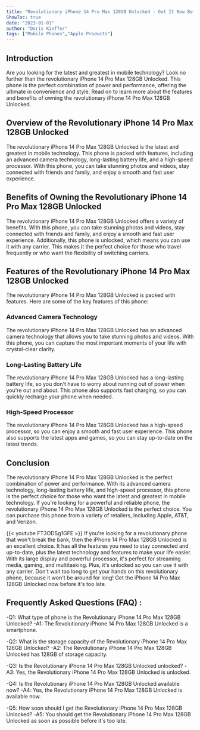 ```yaml
---
title: "Revolutionary iPhone 14 Pro Max 128GB Unlocked - Get It Now Before It's Too Late!"
ShowToc: true 
date: "2023-01-01"
author: "Doris Kieffer" 
tags: ["Mobile Phones","Apple Products"]
---
```

## Introduction
Are you looking for the latest and greatest in mobile technology? Look no further than the revolutionary iPhone 14 Pro Max 128GB Unlocked. This phone is the perfect combination of power and performance, offering the ultimate in convenience and style. Read on to learn more about the features and benefits of owning the revolutionary iPhone 14 Pro Max 128GB Unlocked.

## Overview of the Revolutionary iPhone 14 Pro Max 128GB Unlocked
The revolutionary iPhone 14 Pro Max 128GB Unlocked is the latest and greatest in mobile technology. This phone is packed with features, including an advanced camera technology, long-lasting battery life, and a high-speed processor. With this phone, you can take stunning photos and videos, stay connected with friends and family, and enjoy a smooth and fast user experience.

## Benefits of Owning the Revolutionary iPhone 14 Pro Max 128GB Unlocked
The revolutionary iPhone 14 Pro Max 128GB Unlocked offers a variety of benefits. With this phone, you can take stunning photos and videos, stay connected with friends and family, and enjoy a smooth and fast user experience. Additionally, this phone is unlocked, which means you can use it with any carrier. This makes it the perfect choice for those who travel frequently or who want the flexibility of switching carriers.

## Features of the Revolutionary iPhone 14 Pro Max 128GB Unlocked
The revolutionary iPhone 14 Pro Max 128GB Unlocked is packed with features. Here are some of the key features of this phone:

### Advanced Camera Technology
The revolutionary iPhone 14 Pro Max 128GB Unlocked has an advanced camera technology that allows you to take stunning photos and videos. With this phone, you can capture the most important moments of your life with crystal-clear clarity.

### Long-Lasting Battery Life
The revolutionary iPhone 14 Pro Max 128GB Unlocked has a long-lasting battery life, so you don't have to worry about running out of power when you're out and about. This phone also supports fast charging, so you can quickly recharge your phone when needed.

### High-Speed Processor
The revolutionary iPhone 14 Pro Max 128GB Unlocked has a high-speed processor, so you can enjoy a smooth and fast user experience. This phone also supports the latest apps and games, so you can stay up-to-date on the latest trends.

## Conclusion
The revolutionary iPhone 14 Pro Max 128GB Unlocked is the perfect combination of power and performance. With its advanced camera technology, long-lasting battery life, and high-speed processor, this phone is the perfect choice for those who want the latest and greatest in mobile technology. If you're looking for a powerful and reliable phone, the revolutionary iPhone 14 Pro Max 128GB Unlocked is the perfect choice. You can purchase this phone from a variety of retailers, including Apple, AT&T, and Verizon.

{{< youtube FT3ODSg1GFE >}} 
If you're looking for a revolutionary phone that won't break the bank, then the iPhone 14 Pro Max 128GB Unlocked is an excellent choice. It has all the features you need to stay connected and up-to-date, plus the latest technology and features to make your life easier. With its large display and powerful processor, it's perfect for streaming media, gaming, and multitasking. Plus, it's unlocked so you can use it with any carrier. Don't wait too long to get your hands on this revolutionary phone, because it won't be around for long! Get the iPhone 14 Pro Max 128GB Unlocked now before it's too late.

## Frequently Asked Questions (FAQ) :
-Q1: What type of phone is the Revolutionary iPhone 14 Pro Max 128GB Unlocked?
-A1: The Revolutionary iPhone 14 Pro Max 128GB Unlocked is a smartphone.

-Q2: What is the storage capacity of the Revolutionary iPhone 14 Pro Max 128GB Unlocked?
-A2: The Revolutionary iPhone 14 Pro Max 128GB Unlocked has 128GB of storage capacity.

-Q3: Is the Revolutionary iPhone 14 Pro Max 128GB Unlocked unlocked?
-A3: Yes, the Revolutionary iPhone 14 Pro Max 128GB Unlocked is unlocked.

-Q4: Is the Revolutionary iPhone 14 Pro Max 128GB Unlocked available now?
-A4: Yes, the Revolutionary iPhone 14 Pro Max 128GB Unlocked is available now.

-Q5: How soon should I get the Revolutionary iPhone 14 Pro Max 128GB Unlocked?
-A5: You should get the Revolutionary iPhone 14 Pro Max 128GB Unlocked as soon as possible before it's too late.


